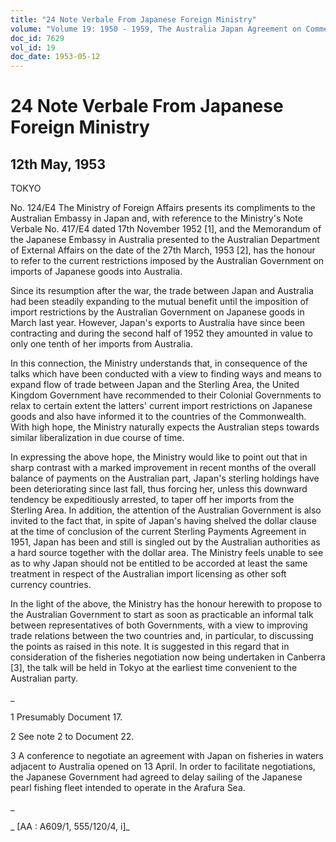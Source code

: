```yaml
---
title: "24 Note Verbale From Japanese Foreign Ministry"
volume: "Volume 19: 1950 - 1959, The Australia Japan Agreement on Commerce"
doc_id: 7629
vol_id: 19
doc_date: 1953-05-12
---
```


# 24 Note Verbale From Japanese Foreign Ministry

## 12th May, 1953

TOKYO

No. 124/E4 The Ministry of Foreign Affairs presents its compliments to the Australian Embassy in Japan and, with reference to the Ministry's Note Verbale No. 417/E4 dated 17th November 1952 [1], and the Memorandum of the Japanese Embassy in Australia presented to the Australian Department of External Affairs on the date of the 27th March, 1953 [2], has the honour to refer to the current restrictions imposed by the Australian Government on imports of Japanese goods into Australia.

Since its resumption after the war, the trade between Japan and Australia had been steadily expanding to the mutual benefit until the imposition of import restrictions by the Australian Government on Japanese goods in March last year. However, Japan's exports to Australia have since been contracting and during the second half of 1952 they amounted in value to only one tenth of her imports from Australia.

In this connection, the Ministry understands that, in consequence of the talks which have been conducted with a view to finding ways and means to expand flow of trade between Japan and the Sterling Area, the United Kingdom Government have recommended to their Colonial Governments to relax to certain extent the latters' current import restrictions on Japanese goods and also have informed it to the countries of the Commonwealth. With high hope, the Ministry naturally expects the Australian steps towards similar liberalization in due course of time.

In expressing the above hope, the Ministry would like to point out that in sharp contrast with a marked improvement in recent months of the overall balance of payments on the Australian part, Japan's sterling holdings have been deteriorating since last fall, thus forcing her, unless this downward tendency be expeditiously arrested, to taper off her imports from the Sterling Area. In addition, the attention of the Australian Government is also invited to the fact that, in spite of Japan's having shelved the dollar clause at the time of conclusion of the current Sterling Payments Agreement in 1951, Japan has been and still is singled out by the Australian authorities as a hard source together with the dollar area. The Ministry feels unable to see as to why Japan should not be entitled to be accorded at least the same treatment in respect of the Australian import licensing as other soft currency countries.

In the light of the above, the Ministry has the honour herewith to propose to the Australian Government to start as soon as practicable an informal talk between representatives of both Governments, with a view to improving trade relations between the two countries and, in particular, to discussing the points as raised in this note. It is suggested in this regard that in consideration of the fisheries negotiation now being undertaken in Canberra [3], the talk will be held in Tokyo at the earliest time convenient to the Australian party.

_

1 Presumably Document 17.

2 See note 2 to Document 22.

3 A conference to negotiate an agreement with Japan on fisheries in waters adjacent to Australia opened on 13 April. In order to facilitate negotiations, the Japanese Government had agreed to delay sailing of the Japanese pearl fishing fleet intended to operate in the Arafura Sea.

_

_ [AA : A609/1, 555/120/4, i]_

